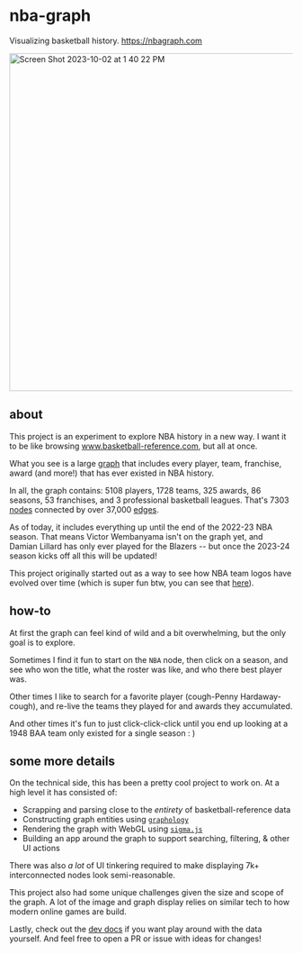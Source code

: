 # nba-graph

Visualizing basketball history. https://nbagraph.com

<img width="600" alt="Screen Shot 2023-10-02 at 1 40 22 PM" src="https://github.com/TGOlson/nba-graph/assets/3476796/4bf1176f-50a0-4108-9952-6c429eaa4dbc">

## about

This project is an experiment to explore NBA history in a new way. I want it to be like browsing www.basketball-reference.com, but all at once. 

What you see is a large [graph](https://en.wikipedia.org/wiki/Graph_(abstract_data_type)) that includes every player, team, franchise, award (and more!) that has ever existed in NBA history.

In all, the graph contains: 5108 players, 1728 teams, 325 awards, 86 seasons, 53 franchises, and 3 professional basketball leagues. That's 7303 [nodes](https://en.wikipedia.org/wiki/Vertex_(graph_theory)) connected by over 37,000 [edges](https://en.wikipedia.org/wiki/Glossary_of_graph_theory#edge).

As of today, it includes everything up until the end of the 2022-23 NBA season. That means Victor Wembanyama isn't on the graph yet, and Damian Lillard has only ever played for the Blazers -- but once the 2023-24 season kicks off all this will be updated!

This project originally started out as a way to see how NBA team logos have evolved over time (which is super fun btw, you can see that [here](https://www.reddit.com/r/nba/comments/10ryoq1/nba_team_logos_over_time/)). 

## how-to

At first the graph can feel kind of wild and a bit overwhelming, but the only goal is to explore. 

Sometimes I find it fun to start on the `NBA` node, then click on a season, and see who won the title, what the roster was like, and who there best player was. 

Other times I like to search for a favorite player (cough-Penny Hardaway-cough), and re-live the teams they played for and awards they accumulated.

And other times it's fun to just click-click-click until you end up looking at a 1948 BAA team only existed for a single season : )

## some more details

On the technical side, this has been a pretty cool project to work on. At a high level it has consisted of:

* Scrapping and parsing close to the *entirety* of basketball-reference data
* Constructing graph entities using [`graphology`](https://graphology.github.io/)
* Rendering the graph with WebGL using [`sigma.js`](https://github.com/jacomyal/sigma.js)
* Building an app around the graph to support searching, filtering, & other UI actions

There was also *a lot* of UI tinkering required to make displaying 7k+ interconnected nodes look semi-reasonable. 

This project also had some unique challenges given the size and scope of the graph. A lot of the image and graph display relies on similar tech to how modern online games are build.

Lastly, check out the [dev docs](docs/dev.md) if you want play around with the data yourself. And feel free to open a PR or issue with ideas for changes!
